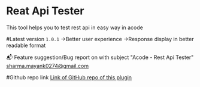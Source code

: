 # Reat Api Tester
This tool helps you to test rest api in easy way in acode

#Latest version
`1.0.1` 
->Better user experience
->Response display in better readable format

:mailbox_with_mail: Feature suggestion/Bug report on with subject "Acode - Rest Api Tester"
sharma.mayank0274@gmail.com

#Github repo link
[Link of GitHub repo of this plugin](https://github.com/mayank0274/api-tester)